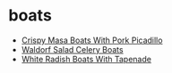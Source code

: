 # boats

 * [Crispy Masa Boats With Pork Picadillo](index/c/crispy-masa-boats-with-pork-picadillo-108019.json)
 * [Waldorf Salad Celery Boats](index/w/waldorf-salad-celery-boats-12354.json)
 * [White Radish Boats With Tapenade](index/w/white-radish-boats-with-tapenade-101556.json)
